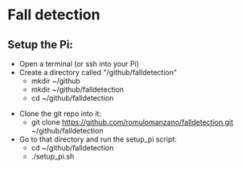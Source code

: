 # Fall detection

## Setup the Pi:
- Open a terminal (or ssh into your Pi)
- Create a directory called "/github/falldetection"
    * mkdir ~/github
    * mkdir ~/github/falldetection
    * cd ~/github/falldetection
* Clone the git repo into it:
    * git clone https://github.com/romulomanzano/falldetection.git ~/github/falldetection
* Go to that directory and run the setup_pi script:
    * cd ~/github/falldetection
    * ./setup_pi.sh